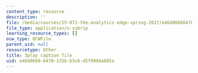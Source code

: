 ```yaml
---
content_type: resource
description: ''
file: /media/courses/15-071-the-analytics-edge-spring-2017/e46486606478133bb3c6d5f9984a685a_va-mL-_jui4.srt
file_type: application/x-subrip
learning_resource_types: []
ocw_type: OCWFile
parent_uid: null
resourcetype: Other
title: 3play caption file
uid: e4648660-6478-133b-b3c6-d5f9984a685a
---
```

